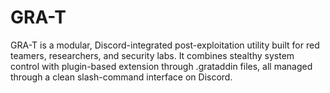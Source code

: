 # GRA-T
GRA-T is a modular, Discord-integrated post-exploitation utility built for red teamers, researchers, and security labs. It combines stealthy
system control with plugin-based extension through .grataddin files, all managed through a clean slash-command interface on Discord.
